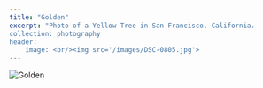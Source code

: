 ```yaml
---
title: "Golden"
excerpt: "Photo of a Yellow Tree in San Francisco, California. 
collection: photography
header:
    image: <br/><img src='/images/DSC-0805.jpg'>
---
```


<img src="/images/DSC_0805.jpg" alt="Golden">